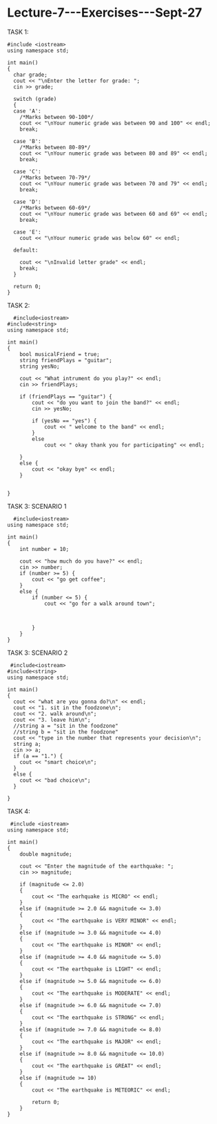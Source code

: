 # Lecture-7---Exercises---Sept-27
TASK 1:

    #include <iostream>
    using namespace std;

    int main()
    {
      char grade;
      cout << "\nEnter the letter for grade: ";
      cin >> grade;

      switch (grade)
      {
      case 'A':
        /*Marks between 90-100*/
        cout << "\nYour numeric grade was between 90 and 100" << endl;
        break;

      case 'B':
        /*Marks between 80-89*/
        cout << "\nYour numeric grade was between 80 and 89" << endl;
        break;

      case 'C':
        /*Marks between 70-79*/
        cout << "\nYour numeric grade was between 70 and 79" << endl;
        break;

      case 'D':
        /*Marks between 60-69*/
        cout << "\nYour numeric grade was between 60 and 69" << endl;
        break;

      case 'E':
        cout << "\nYour numeric grade was below 60" << endl;

      default:

        cout << "\nInvalid letter grade" << endl;
        break;
      }

      return 0;
    }
  
 TASK 2:
 
      #include<iostream>
    #include<string>
    using namespace std;

    int main()
    {
        bool musicalFriend = true;
        string friendPlays = "guitar";
        string yesNo;

        cout << "What intrument do you play?" << endl;
        cin >> friendPlays;

        if (friendPlays == "guitar") {
            cout << "do you want to join the band?" << endl;
            cin >> yesNo;

            if (yesNo == "yes") {
                cout << " welcome to the band" << endl;
            }
            else
                cout << " okay thank you for participating" << endl;

        }
        else {
            cout << "okay bye" << endl;
        }


    }
  
  TASK 3: SCENARIO 1
  
      #include<iostream>
    using namespace std;

    int main()
    {
        int number = 10;

        cout << "how much do you have?" << endl;
        cin >> number;
        if (number >= 5) {
            cout << "go get coffee";
        }
        else {
            if (number <= 5) {
                cout << "go for a walk around town";



            }
        }
    }
 
 TASK 3: SCENARIO 2
 
     #include<iostream>
    #include<string>
    using namespace std;

    int main()
    {
      cout << "what are you gonna do?\n" << endl;
      cout << "1. sit in the foodzone\n";
      cout << "2. walk around\n";
      cout << "3. leave him\n";
      //string a = "sit in the foodzone"
      //string b = "sit in the foodzone"
      cout << "type in the number that represents your decision\n";
      string a;
      cin >> a;
      if (a == "1.") {
        cout << "smart choice\n";
      }
      else {
        cout << "bad choice\n";
      }

    }

 TASK 4:
 
     #include <iostream>
    using namespace std;

    int main()
    {
        double magnitude;

        cout << "Enter the magnitude of the earthquake: ";
        cin >> magnitude;

        if (magnitude <= 2.0)
        {
            cout << "The earhquake is MICRO" << endl;
        }
        else if (magnitude >= 2.0 && magnitude <= 3.0)
        {
            cout << "The earthquake is VERY MINOR" << endl;
        }
        else if (magnitude >= 3.0 && magnitude <= 4.0)
        {
            cout << "The earthquake is MINOR" << endl;
        }
        else if (magnitude >= 4.0 && magnitude <= 5.0)
        {
            cout << "The earthquake is LIGHT" << endl;
        }
        else if (magnitude >= 5.0 && magnitude <= 6.0)
        {
            cout << "The earthquake is MODERATE" << endl;
        }
        else if (magnitude >= 6.0 && magnitude <= 7.0)
        {
            cout << "The earthquake is STRONG" << endl;
        }
        else if (magnitude >= 7.0 && magnitude <= 8.0)
        {
            cout << "The earthquake is MAJOR" << endl;
        }
        else if (magnitude >= 8.0 && magnitude <= 10.0)
        {
            cout << "The earthquake is GREAT" << endl;
        }
        else if (magnitude >= 10)
        {
            cout << "The earthquake is METEORIC" << endl;

            return 0;
        }
    }

